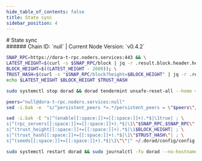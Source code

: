 ```yaml
---
hide_table_of_contents: false
title: State sync
sidebar_position: 4
---
```


<div class="h1-with-icon icon-dora">
# State sync
</div>
###### Chain ID: `null` | Current Node Version: `v0.4.2`

```bash
SNAP_RPC=https://dora-t-rpc.noders.services:443 && \
LATEST_HEIGHT=$(curl -s $SNAP_RPC/block | jq -r .result.block.header.height); \
BLOCK_HEIGHT=$((LATEST_HEIGHT - 2000)); \
TRUST_HASH=$(curl -s "$SNAP_RPC/block?height=$BLOCK_HEIGHT" | jq -r .result.block_id.hash) && \
echo $LATEST_HEIGHT $BLOCK_HEIGHT $TRUST_HASH
```
```bash
sudo systemctl stop dorad && dorad tendermint unsafe-reset-all --home ~/.dorad --keep-addr-book
```
```bash
peers="null@dora-t-rpc.noders.services:null"
sed -i.bak -e  "s/^persistent_peers *=.*/persistent_peers = \"$peers\"/" ~/.dorad/config/config.toml
```
```bash
sed -i.bak -E "s|^(enable[[:space:]]+=[[:space:]]+).*$|\1true| ; \
s|^(rpc_servers[[:space:]]+=[[:space:]]+).*$|\1\"$SNAP_RPC,$SNAP_RPC\"| ; \
s|^(trust_height[[:space:]]+=[[:space:]]+).*$|\1$BLOCK_HEIGHT| ; \
s|^(trust_hash[[:space:]]+=[[:space:]]+).*$|\1\"$TRUST_HASH\"| ; \
s|^(seeds[[:space:]]+=[[:space:]]+).*$|\1\"\"|" ~/.dorad/config/config.toml
```
```bash
sudo systemctl restart dorad && sudo journalctl -fu dorad --no-hostname -o cat
```